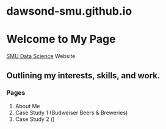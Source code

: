 # dawsond-smu.github.io      
# Welcome to My Page   
[SMU Data Science](https://blog.smu.edu/global/files/2020/01/Data-Science-@-SMU.png)
Website
## Outlining my interests, skills, and work.   
### Pages
1. About Me
2. Case Study 1 (Budweiser Beers & Breweries)
3. Case Study 2 ()
